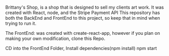 Brittany's Shop, is a shop that is designed to sell my clients art work. 
It was created with React, node, and the Stripe Payment API
This repository has both the BackEnd and FrontEnd to this project, so keep that in mind when trying to run it.

The FrontEnd: was created with create-react-app, however if you plan on making your own modification, clone this Repo.

CD into the FrontEnd Folder,
Install dependencies(npm install)
npm start 
